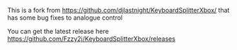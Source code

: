 This is a fork from https://github.com/djlastnight/KeyboardSplitterXbox/ that has some bug fixes to analogue control

You can get the latest release here https://github.com/Fzzy2j/KeyboardSplitterXbox/releases

